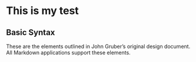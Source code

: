 # This is my test
## Basic Syntax

These are the elements outlined in John Gruber’s original design document. All Markdown applications support these elements.
